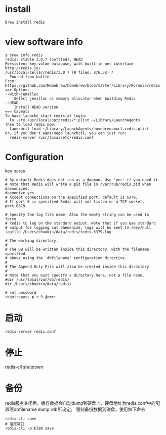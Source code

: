 # install

    brew install redis
# view software info

    $ brew info redis
    redis: stable 3.0.7 (bottled), HEAD
    Persistent key-value database, with built-in net interface
    http://redis.io/
    /usr/local/Cellar/redis/3.0.7 (9 files, 876.3K) *
      Poured from bottle
    From: https://github.com/Homebrew/homebrew/blob/master/Library/Formula/redis.rb
    ==> Options
    --with-jemalloc
        Select jemalloc as memory allocator when building Redis
    --HEAD
        Install HEAD version
    ==> Caveats
    To have launchd start redis at login:
      ln -sfv /usr/local/opt/redis/*.plist ~/Library/LaunchAgents
    Then to load redis now:
      launchctl load ~/Library/LaunchAgents/homebrew.mxcl.redis.plist
    Or, if you don't want/need launchctl, you can just run:
      redis-server /usr/local/etc/redis.conf

# Configuration
key paras
```shell
# By default Redis does not run as a daemon. Use 'yes' if you need it.
# Note that Redis will write a pid file in /var/run/redis.pid when daemonized.
daemonize yes
# Accept connections on the specified port, default is 6379.
# If port 0 is specified Redis will not listen on a TCP socket.
port 6379

# Specify the log file name. Also the empty string can be used to force
# Redis to log on the standard output. Note that if you use standard
# output for logging but daemonize, logs will be sent to /dev/null
logfile /Users/chookin/data/redis/redis-6379.log

# The working directory.
#
# The DB will be written inside this directory, with the filename specified
# above using the 'dbfilename' configuration directive.
#
# The Append Only File will also be created inside this directory.
#
# Note that you must specify a directory here, not a file name.
#dir /usr/local/var/db/redis/
dir /Users/chookin/data/redis/

# set password
requirepass p_r_9_@cmri
```

# 启动

    redis-server redis.conf
# 停止
redis-cli shutdown
# 备份
redis服务关闭后，缓存数据会自动dump到硬盘上，硬盘地址为redis.conf中的配置项dbfilename dump.rdb所设定。
强制备份数据到磁盘，使用如下命令
```shell
redis-cli save
# 指定端口
redis-cli -p 6380 save
```
